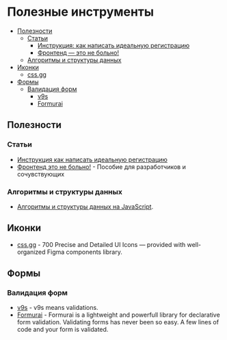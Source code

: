 # Полезные инструменты

- [Полезности](#Полезности)
  - [Статьи](#Статьи)
    - [Инструкция: как написать идеальную регистрацию](#Инструкция-как-написать-идеальную-регистрацию)
    - [Фронтенд — это не больно!](#Фронтенд-это-не-больно!)
  - [Алгоритмы и структуры данных](#Алгоритмы-и-структуры-данных)
- [Иконки](#Иконки)
  - [css.gg](#css.gg)
- [Формы](#Формы)
  - [Валидация форм](#валидация-форм)
    - [v9s](#ov9s)
    - [Formurai](#Formurai)

## Полезности

### Статьи
- [Инструкция как написать идеальную регистрацию](https://vc.ru/dev/156552-instrukciya-kak-napisat-idealnuyu-registraciyu)
- [Фронтенд это не больно!](https://bespoyasov.ru/front-not-pain/#preface) - Пособие для разработчиков и сочувствующих

### Алгоритмы и структуры данных
- [Алгоритмы и структуры данных на JavaScript](https://github.com/trekhleb/javascript-algorithms/blob/master/README.ru-RU.md).

## Иконки
- [css.gg](https://css.gg/) - 700 Precise and Detailed UI Icons — provided with well-organized Figma components library.

## Формы

### Валидация форм
- [v9s](https://github.com/vueent/v9s) - v9s means validations.
- [Formurai](https://github.com/Barto-dev/formurai) - Formurai is a lightweight and powerfull library for declarative form validation.
Validating forms has never been so easy. A few lines of code and your form is validated.
